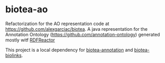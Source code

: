 # biotea-ao
Refactorization for the AO representation code at https://github.com/alexgarciac/biotea.
A java representation for the Annotation Ontology (https://github.com/annotation-ontology) generated mostly witf [RDFReactor](https://github.com/semweb4j/semweb4j)

This project is a local dependency for [biotea-annotation](https://github.com/biotea/biotea-annotation) and [biotea-biolinks](https://github.com/ljgarcia/biotea-biolinks).
